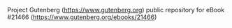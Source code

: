 Project Gutenberg (https://www.gutenberg.org) public repository for eBook #21466 (https://www.gutenberg.org/ebooks/21466)
